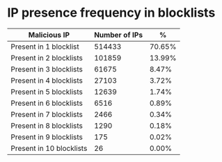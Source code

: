 # IP presence frequency in blocklists
| Malicious IP | Number of IPs | % |
|----|----|----|
| Present in 1 blocklist | 514433 | 70.65% |
| Present in 2 blocklists | 101859 | 13.99% |
| Present in 3 blocklists | 61675 | 8.47% |
| Present in 4 blocklists | 27103 | 3.72% |
| Present in 5 blocklists | 12639 | 1.74% |
| Present in 6 blocklists | 6516 | 0.89% |
| Present in 7 blocklists | 2466 | 0.34% |
| Present in 8 blocklists | 1290 | 0.18% |
| Present in 9 blocklists | 175 | 0.02% |
| Present in 10 blocklists | 26 | 0.00% |
